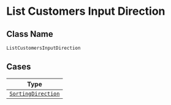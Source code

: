 
# List Customers Input Direction

## Class Name

`ListCustomersInputDirection`

## Cases

| Type |
|  --- |
| [`SortingDirection`](../../../doc/models/sorting-direction.md) |

